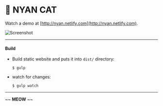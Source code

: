 # :rocket: NYAN CAT

Watch a demo at [http://nyan.netlify.com](http://nyan.netlify.com).

![Screenshot](https://s27.postimg.org/hjgzyh1lf/Screen_Shot_2017_02_02_at_9_01_28_PM.png)

---

#### Build

* Build static website and puts it into `dist/` directory:

    ```
    $ gulp
    ```

* watch for changes:

	```
    $ gulp watch
	```

---

~~ **MEOW** ~~
